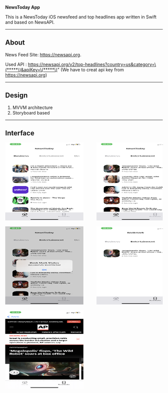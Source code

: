 **NewsToday App**

This is a NewsToday iOS newsfeed and top headlines app written in Swift and based on NewsAPI.


---

## About

News Feed Site:  https://newsapi.org. 

Used API : https://newsapi.org/v2/top-headlines?country=us&category=\(*****\)&apiKey=\(*****\)"
(We have to creat api key from https://newsapi.org)

---

## Design

1. MVVM architecture
2. Storyboard based


---

## Interface

<pre>
<img src=screenShot/IMG_9102.PNG height=250, width=250>     <img src=screenShot/IMG_9103.PNG height=250, width=250>      <img src=screenShot/IMG_9104.PNG height=250, width=250>

<img src=screenShot/IMG_9105.PNG height=250, width=250>     <img src=screenShot/IMG_9106.PNG height=250, width=250>      <img src=screenShot/IMG_9107.PNG height=250, width=250>

<img src=screenShot/IMG_9109.PNG height=250, width=250> 
</pre>


